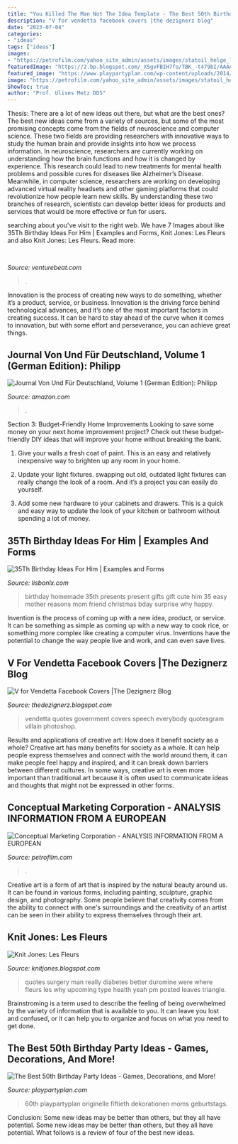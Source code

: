 ```yaml
---
title: "You Killed The Man Not The Idea Template - The Best 50th Birthday Party Ideas"
description: "V for vendetta facebook covers |the dezignerz blog"
date: "2023-07-04"
categories:
- "ideas"
tags: ["ideas"]
images:
- "https://petrofilm.com/yahoo_site_admin/assets/images/statoil_helge_lund.27500413_std.jpg"
featuredImage: "https://2.bp.blogspot.com/_X5gvFBIH7fo/TBK_-t479bI/AAAAAAAACyc/EB1ZAkLVSnM/s1600/bed+before.jpg"
featured_image: "https://www.playpartyplan.com/wp-content/uploads/2014/01/survival.jpg"
image: "https://petrofilm.com/yahoo_site_admin/assets/images/statoil_helge_lund.27500413_std.jpg"
ShowToc: true
author: "Prof. Ulises Metz DDS"
---
```



Thesis: There are a lot of new ideas out there, but what are the best ones?
The best new ideas come from a variety of sources, but some of the most promising concepts come from the fields of neuroscience and computer science. These two fields are providing researchers with innovative ways to study the human brain and provide insights into how we process information. In neuroscience, researchers are currently working on understanding how the brain functions and how it is changed by experience. This research could lead to new treatments for mental health problems and possible cures for diseases like Alzheimer’s Disease. Meanwhile, in computer science, researchers are working on developing advanced virtual reality headsets and other gaming platforms that could revolutionize how people learn new skills. By understanding these two branches of research, scientists can develop better ideas for products and services that would be more effective or fun for users.

	

		
searching about  you've visit to the right web. We have 7 Images about  like 35Th Birthday Ideas For Him | Examples and Forms, Knit Jones: Les Fleurs and also Knit Jones: Les Fleurs. Read more:
		
    
## 

<img loading=lazy src="https://venturebeat.com/wp-content/uploads/2020/05/deserted-islands-devops.png?w=800" onerror="this.onerror=null;this.src='https://tse4.mm.bing.net/th?id=OIP.UGt6QPKIHa9PnAKD-gUZaAHaE5&amp;pid=15.1';" alt="">

_Source: venturebeat.com_

>. 

	

Innovation is the process of creating new ways to do something, whether it’s a product, service, or business. Innovation is the driving force behind technological advances, and it’s one of the most important factors in creating success. It can be hard to stay ahead of the curve when it comes to innovation, but with some effort and perseverance, you can achieve great things.

    
## Journal Von Und Für Deutschland, Volume 1 (German Edition): Philipp

<img loading=lazy src="https://images-na.ssl-images-amazon.com/images/I/51NOt7MMDlL._SX218_BO1,204,203,200_QL40_.jpg" onerror="this.onerror=null;this.src='https://tse2.mm.bing.net/th?id=OIP.Edoi6FaIdC3Rol6hnrlCkQAAAA&amp;pid=15.1';" alt="Journal Von Und Für Deutschland, Volume 1 (German Edition): Philipp">

_Source: amazon.com_

>. 

	

Section 3: Budget-Friendly Home Improvements
Looking to save some money on your next home improvement project? Check out these budget-friendly DIY ideas that will improve your home without breaking the bank.
1. Give your walls a fresh coat of paint. This is an easy and relatively inexpensive way to brighten up any room in your home.

2. Update your light fixtures. swapping out old, outdated light fixtures can really change the look of a room. And it’s a project you can easily do yourself.

3. Add some new hardware to your cabinets and drawers. This is a quick and easy way to update the look of your kitchen or bathroom without spending a lot of money.

    
## 35Th Birthday Ideas For Him | Examples And Forms

<img loading=lazy src="https://i.pinimg.com/originals/40/3f/51/403f51a086c65fa91d79d37c4d4fcc91.jpg" onerror="this.onerror=null;this.src='https://tse3.mm.bing.net/th?id=OIP.Qqj1xlm7S3t2zMDm3XJeWwHaJ4&amp;pid=15.1';" alt="35Th Birthday Ideas For Him | Examples and Forms">

_Source: lisbonlx.com_

>birthday homemade 35th presents present gifts gift cute him 35 easy mother reasons mom friend christmas bday surprise why happy. 

	

Invention is the process of coming up with a new idea, product, or service. It can be something as simple as coming up with a new way to cook rice, or something more complex like creating a computer virus. Inventions have the potential to change the way people live and work, and can even save lives.

    
## V For Vendetta Facebook Covers |The Dezignerz Blog

<img loading=lazy src="http://2.bp.blogspot.com/-GUMeHwsTj_s/UeDVLu7e4CI/AAAAAAAAAXQ/0pKWV96FsAc/s1600/v+for+5.jpg" onerror="this.onerror=null;this.src='https://tse4.mm.bing.net/th?id=OIP.VvK0vU_IhL3oLA9slsN7xgHaCx&amp;pid=15.1';" alt="V for Vendetta Facebook Covers |The Dezignerz Blog">

_Source: thedezignerz.blogspot.com_

>vendetta quotes government covers speech everybody quotesgram villain photoshop. 

	

Results and applications of creative art: How does it benefit society as a whole?
Creative art has many benefits for society as a whole. It can help people express themselves and connect with the world around them, it can make people feel happy and inspired, and it can break down barriers between different cultures. In some ways, creative art is even more important than traditional art because it is often used to communicate ideas and thoughts that might not be expressed in other forms.

    
## Conceptual Marketing Corporation - ANALYSIS INFORMATION FROM A EUROPEAN

<img loading=lazy src="https://petrofilm.com/yahoo_site_admin/assets/images/statoil_helge_lund.27500413_std.jpg" onerror="this.onerror=null;this.src='https://tse2.mm.bing.net/th?id=OIP.wQ3qjUv1Jpk4JSXkhdDPugHaIO&amp;pid=15.1';" alt="Conceptual Marketing Corporation - ANALYSIS INFORMATION FROM A EUROPEAN">

_Source: petrofilm.com_

>. 

	

Creative art is a form of art that is inspired by the natural beauty around us. It can be found in various forms, including painting, sculpture, graphic design, and photography. Some people believe that creativity comes from the ability to connect with one's surroundings and the creativity of an artist can be seen in their ability to express themselves through their art.

    
## Knit Jones: Les Fleurs

<img loading=lazy src="https://2.bp.blogspot.com/_X5gvFBIH7fo/TBK_-t479bI/AAAAAAAACyc/EB1ZAkLVSnM/s1600/bed+before.jpg" onerror="this.onerror=null;this.src='https://tse3.mm.bing.net/th?id=OIP.B1zCNzB7ZwrGKXdkebjohwHaGf&amp;pid=15.1';" alt="Knit Jones: Les Fleurs">

_Source: knitjones.blogspot.com_

>quotes surgery man really diabetes better duromine were where fleurs les why upcoming type health yeah pm posted leaves triangle. 

	

Brainstroming is a term used to describe the feeling of being overwhelmed by the variety of information that is available to you. It can leave you lost and confused, or it can help you to organize and focus on what you need to get done.

    
## The Best 50th Birthday Party Ideas - Games, Decorations, And More!

<img loading=lazy src="https://www.playpartyplan.com/wp-content/uploads/2014/01/survival.jpg" onerror="this.onerror=null;this.src='https://tse3.mm.bing.net/th?id=OIP.H5A0Xe2p_tB6V_dIo3ar8QAAAA&amp;pid=15.1';" alt="The Best 50th Birthday Party Ideas - Games, Decorations, and More!">

_Source: playpartyplan.com_

>60th playpartyplan originelle fiftieth dekorationen moms geburtstags. 

	

Conclusion: Some new ideas may be better than others, but they all have potential.
Some new ideas may be better than others, but they all have potential. What follows is a review of four of the best new ideas.

